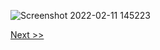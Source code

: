 ![Screenshot 2022-02-11 145223](https://user-images.githubusercontent.com/55657279/153555477-b2032093-f502-4d73-aef0-8fee52acce4b.png)

[Next >>](https://github.com/thanasinb/Installing-Linux/blob/2198715e4c1d2eaf33bd72088bb506fa5f410cb1/2.md)
